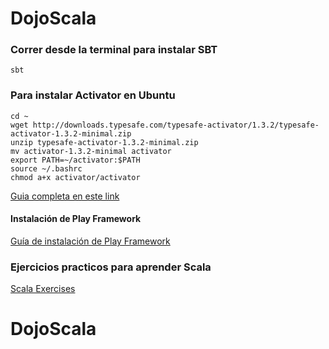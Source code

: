 # DojoScala


### Correr desde la terminal para instalar SBT

```
sbt
```


### Para instalar Activator en Ubuntu

```
cd ~
wget http://downloads.typesafe.com/typesafe-activator/1.3.2/typesafe-activator-1.3.2-minimal.zip
unzip typesafe-activator-1.3.2-minimal.zip
mv activator-1.3.2-minimal activator
export PATH=~/activator:$PATH
source ~/.bashrc
chmod a+x activator/activator
```

[Guia completa en este link](https://gist.github.com/patarkf/ab2c976b6f89edf90f63)

#### Instalación de Play Framework

[Guía de instalación de Play Framework](https://www.playframework.com/documentation/1.0/install)

### Ejercicios practicos para aprender Scala

[Scala Exercises](http://scala-exercises.47deg.com/index.html)
# DojoScala
